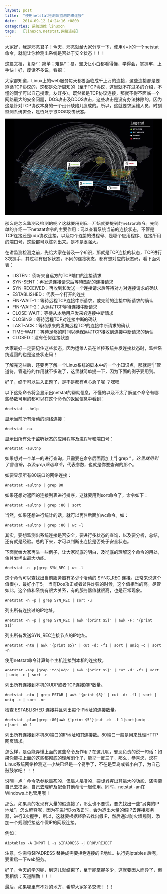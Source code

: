 ```yaml
---
layout: post
title:	"使用netstat检测及监测网络连接"
date:	2014-09-12 14:24:16 +0800 
categories:	系统运维 linuxcn 
tags:	[linuxcn,netstat,网络连接]
---
```



大家好，我是邪恶君子！今天，邪恶就给大家分享一下，使用小小的一个netstat命令，就能让你检测出系统是否处于安全状态！！！


这篇文档，复杂°：简单；难易°：易。坚决让小白都看得懂，学得会，掌握牢，上手快！好，废话不多说，看招：


大家都知道，Linux上的web服务每天都要面临成千上万的连接，这些连接都是要遵循TCP协议的，这都是众所周知的（至于TCP协议，这里就不在过多的介绍，不懂的同学可以自己搜索，友好多）。既然都是TCP协议连接，那就不得不面临一个网路最大的安全问题，DOS攻击及DDOS攻击，这些攻击是没有办法抹除的，因为这是针对TCP协议本身的一个设计缺陷儿造成的。所以，这就要求运维人员，时刻监测系统安全，是否处于被DOS攻击状态。


![](/Asserts/Images/album/201409/12/142419pl5uu9iwwxuxa25a.jpg)


那么是怎么监测及检测的呢？这就要用到我一开始就要提到的netstat命令。先简单的介绍一下netstat命令的主要作用：可以查看系统当前的连接状态，不管是TCP连接还是udp协议连接，以及每个连接的进程号、是哪个应用程序、连接所用的端口号，这些都可以陈列出来。是不是很强大。


在讲监测检测之前，先给大家在普及一个知识，那就是TCP连接的状态，TCP进行3次握手，其过程有很多状态，不同的连接状态，都有想对应的状态码，看下面列表：


* LISTEN：侦听来自远方的TCP端口的连接请求
* SYN-SENT：再发送连接请求后等待匹配的连接请求
* SYN-RECEIVED：再收到和发送一个连接请求后等待对方对连接请求的确认
* ESTABLISHED：代表一个打开的连接
* FIN-WAIT-1：等待远程TCP连接中断请求，或先前的连接中断请求的确认
* FIN-WAIT-2：从远程TCP等待连接中断请求
* CLOSE-WAIT：等待从本地用户发来的连接中断请求
* CLOSING：等待远程TCP对连接中断的确认
* LAST-ACK：等待原来的发向远程TCP的连接中断请求的确认
* TIME-WAIT：等待足够的时间以确保远程TCP接收到连接中断请求的确认
* CLOSED：没有任何连接状态


大家最好一定要记住这些状态，因为运维人员在监控系统并发连接状态时，监控系统返回的也是这些状态码！


了解完这些后，还要再了解一个Linux系统的脚本中的一个小知识点，那就是“|”管道符，管道符的作用就不多说了，这里就简单提一下，因为下面的例子要用到。


好了，终于可以进入正题了，是不是都有点心急了呢 ？嘿嘿


以下这条命令将会显示出netstat的帮助信息，不懂的以及不太了解这个命令有哪些参数可用的都可以在这个命令的返回信息中看到：



```
#netstat --help
```

显示当前所有活动的网络连接：



```
#netstat -na
```

显示出所有处于监听状态的应用程序及进程号和端口号：



```
#netstat -aultnp
```

如果想对一个单一的进行查询，只需要在命令后面再加上“| grep $”。这里就用到了管道符，以及grep筛选命令，$代表参数，也就是你要查询的那个。


如要显示所有80端口的网络连接：



```
#netstat -aultnp | grep 80
```

如果还想对返回的连接列表进行排序，这就要用到sort命令了，命令如下：



```
#netstat -aultnp | grep :80 | sort
```

当然，如果还想进行统计的话，就可以再往后面加wc命令。如：



```
#netstat -aultnp | grep :80 | wc -l
```

其实，要想监测出系统连接是否安全，要进行多状态的查询，以及要分析，总结，还有就是经验。总的下来，才可以判断出连接是否处于安全状态。


下面就给大家再举一些例子，让大家彻底的明白，及彻底的理解这个命令的用处，使其发挥出最大功能。



```
#netstat -n -p|grep SYN_REC | wc -l
```

这个命令可以查找出当前服务器有多少个活动的 SYNC\_REC 连接。正常来说这个值很小，最好小于5。 当有Dos攻击或者邮件炸弹的时候，这个值相当的高。尽管如此，这个值和系统有很大关系，有的服务器值就很高，也是正常现象。



```
#netstat -n -p | grep SYN_REC | sort -u
```

列出所有连接过的IP地址。



```
#netstat -n -p | grep SYN_REC | awk '{print $5}' | awk -F: '{print $1}'
```

列出所有发送SYN\_REC连接节点的IP地址。



```
#netstat -ntu | awk '{print $5}' | cut -d: -f1 | sort | uniq -c | sort -n
```

使用netstat命令计算每个主机连接到本机的连接数。



```
#netstat -anp |grep 'tcp|udp' | awk '{print $5}' | cut -d: -f1 | sort | uniq -c | sort -n
```

列出所有连接到本机的UDP或者TCP连接的IP数量。



```
#netstat -ntu | grep ESTAB | awk '{print $5}' | cut -d: -f1 | sort | uniq -c | sort -nr
```

检查 ESTABLISHED 连接并且列出每个IP地址的连接数量。



```
#netstat -plan|grep :80|awk {'print $5'}|cut -d: -f 1|sort|uniq -c|sort -nk 1
```

列出所有连接到本机80端口的IP地址和其连接数。80端口一般是用来处理HTTP网页请求。


怎么样，是否能弄懂上面的这些命令及作用？在这儿呢，邪恶负责的说一句话：如果你能把上面的这些都彻底的理解消化了，能举一反三了，那么，恭喜您，您在Linux系统网络检测这一小块已经是一个高手了，不在是菜鸟或者小白了，为自己鼓鼓掌吧！！！


说明一点：命令及参数是死的，但是人是活的，要想发挥出其最大的功能，还需要自己去摸索，自己去理解及配合其他命令一起使用。同时，netstat -an在Windows上也管用哦！


那么，如果真的发现有大量的假连接了，那么也不要慌，要先找出一些“另类的IP地址”，怎么解释呢，因为在进行Dos攻击时，会为造出大量的假IP去连接服务器，进行3次握手，所以，这就要根据经验去找出假IP，然后通过防火墙规则，添加一个规则拒接这个假IP的网段连接。


例如：



```
#iptables -A INPUT 1 -s $IPADRESS -j DROP/REJECT
```

注意，你需将$IPADRESS 替换成需要拒绝连接的IP地址。执行完iptables 后呢，要重启一下web服务。


好了，今天的学习呢，到这儿就结束了，至于能掌握多少，这就要因人而异了，但我相信：天道酬勤！！！


最后，如果哪里有不对的地方，希望大家多多交流！！！
